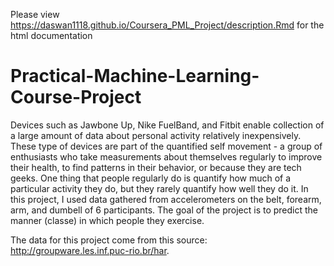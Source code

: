 Please view https://daswan1118.github.io/Coursera_PML_Project/description.Rmd for the html documentation

# Practical-Machine-Learning-Course-Project
Devices such as Jawbone Up, Nike FuelBand, and Fitbit enable collection of a large amount of data about personal activity relatively inexpensively. These type of devices are part of the quantified self movement - a group of enthusiasts who take measurements about themselves regularly to improve their health, to find patterns in their behavior, or because they are tech geeks. One thing that people regularly do is quantify how much of a particular activity they do, but they rarely quantify how well they do it. In this project, I used data gathered from accelerometers on the belt, forearm, arm, and dumbell of 6 participants. The goal of the project is to predict the manner (classe) in which people they exercise. 

The data for this project come from this source: http://groupware.les.inf.puc-rio.br/har.
